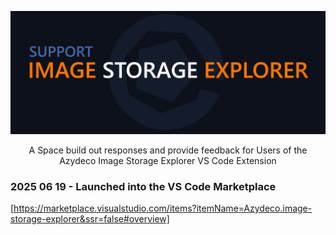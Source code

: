 ![Image Storage Explorer](images/support-header.png)

<div align="center">
  
  A Space build out responses and provide feedback for Users of the Azydeco Image Storage Explorer VS Code Extension
</div>


### 2025 06 19 - Launched into the VS Code Marketplace

[https://marketplace.visualstudio.com/items?itemName=Azydeco.image-storage-explorer&ssr=false#overview]
